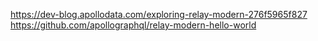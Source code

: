 

https://dev-blog.apollodata.com/exploring-relay-modern-276f5965f827
https://github.com/apollographql/relay-modern-hello-world
